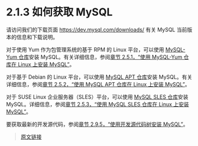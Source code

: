 # 2.1.3 如何获取 MySQL

请访问我们的下载页面 https://dev.mysql.com/downloads/ 有关 MySQL 当前版本的信息和下载说明。

对于使用 Yum 作为包管理系统的基于 RPM 的 Linux 平台，可以使用 [MySQL-Yum 仓库](https://dev.mysql.com/downloads/repo/yum/)安装 MySQL。有关详细信息，参阅[章节 2.5.1，“使用 MySQL-Yum 仓库在 Linux 上安装 MySQL”](/2/2.5/2.5.1/linux-installation-yum-repo)。

对于基于 Debian 的 Linux 平台，可以使用 [MySQL APT 仓库](https://dev.mysql.com/downloads/repo/apt/)安装 MySQL。有关详细信息，参阅[章节 2.5.2，“使用 MySQL APT 仓库在 Linux 上安装 MySQL”](/2/2.5/2.5.2/linux-installation-apt-repo)。

对于 SUSE Linux 企业服务器（SLES）平台，可以使用 [MySQL SLES 仓库](https://dev.mysql.com/downloads/repo/suse/)安装 MySQL。详细信息，参阅[章节 2.5.3，“使用 MySQL SLES 仓库在 Linux 上安装 MySQL”](/2/2.5/2.5.3/linux-installation-sles-repo)。

要获取最新的开发源代码，参阅[章节 2.9.5，“使用开发源代码树安装 MySQL”](/2/2.9/2.9.5/installing-development-tree)。

> [原文链接](https://dev.mysql.com/doc/refman/8.0/en/getting-mysql.html)
